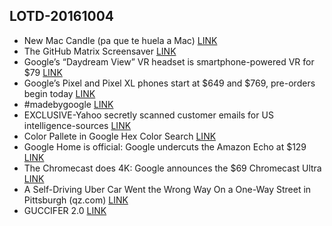 ## LOTD-20161004

- New Mac Candle (pa que te huela a Mac) [LINK](https://www.twelvesouth.com/store/product/new-mac-candle)
- The GitHub Matrix Screensaver [LINK](http://winterbe.github.io/github-matrix-screensaver/)
- Google’s “Daydream View” VR headset is smartphone-powered VR for $79 [LINK](http://arstechnica.com/gadgets/2016/10/googles-daydream-view-vr-headset-is-smartphone-powered-vr/)
- Google’s Pixel and Pixel XL phones start at $649 and $769, pre-orders begin today [LINK](http://arstechnica.com/gadgets/2016/10/google-makes-its-2016-flagship-phones-official-the-pixel-and-pixel-xl/)
- #madebygoogle [LINK](https://madeby.google.com/)
- EXCLUSIVE-Yahoo secretly scanned customer emails for US intelligence-sources [LINK](http://news.trust.org/item/20161004170601-99f8c)
- Color Pallete in Google Hex Color Search [LINK](http://imgur.com/cwL6rRB)
- Google Home is official: Google undercuts the Amazon Echo at $129 [LINK](http://arstechnica.com/gadgets/2016/10/google-home-is-official-google-undercuts-the-amazon-echo-at-129/)
- The Chromecast does 4K: Google announces the $69 Chromecast Ultra [LINK](http://arstechnica.com/gadgets/2016/10/the-chromecast-does-4k-google-announces-the-chromecast-ultra/)
- A Self-Driving Uber Car Went the Wrong Way On a One-Way Street in Pittsburgh  (qz.com)  [LINK](https://tech.slashdot.org/story/16/10/04/151232/a-self-driving-uber-car-went-the-wrong-way-on-a-one-way-street-in-pittsburgh)
- GUCCIFER 2.0 [LINK](https://guccifer2.wordpress.com/2016/10/04/clinton-foundation/)